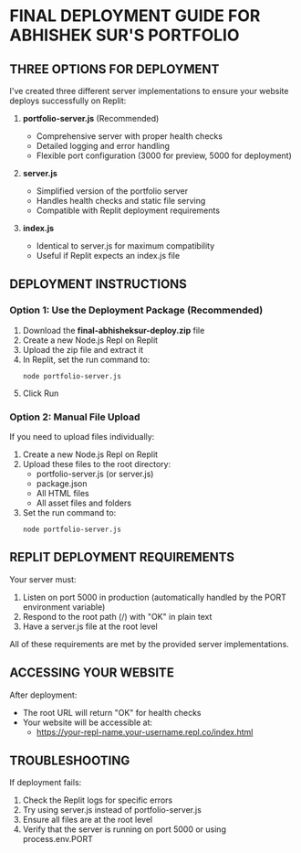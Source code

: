 # FINAL DEPLOYMENT GUIDE FOR ABHISHEK SUR'S PORTFOLIO

## THREE OPTIONS FOR DEPLOYMENT

I've created three different server implementations to ensure your website deploys successfully on Replit:

1. **portfolio-server.js** (Recommended)
   - Comprehensive server with proper health checks
   - Detailed logging and error handling
   - Flexible port configuration (3000 for preview, 5000 for deployment)

2. **server.js**
   - Simplified version of the portfolio server
   - Handles health checks and static file serving
   - Compatible with Replit deployment requirements

3. **index.js**
   - Identical to server.js for maximum compatibility
   - Useful if Replit expects an index.js file

## DEPLOYMENT INSTRUCTIONS

### Option 1: Use the Deployment Package (Recommended)

1. Download the **final-abhisheksur-deploy.zip** file
2. Create a new Node.js Repl on Replit
3. Upload the zip file and extract it
4. In Replit, set the run command to:
   ```
   node portfolio-server.js
   ```
5. Click Run

### Option 2: Manual File Upload

If you need to upload files individually:

1. Create a new Node.js Repl on Replit
2. Upload these files to the root directory:
   - portfolio-server.js (or server.js)
   - package.json
   - All HTML files
   - All asset files and folders
3. Set the run command to:
   ```
   node portfolio-server.js
   ```

## REPLIT DEPLOYMENT REQUIREMENTS

Your server must:
1. Listen on port 5000 in production (automatically handled by the PORT environment variable)
2. Respond to the root path (/) with "OK" in plain text
3. Have a server.js file at the root level

All of these requirements are met by the provided server implementations.

## ACCESSING YOUR WEBSITE

After deployment:
- The root URL will return "OK" for health checks
- Your website will be accessible at:
  - https://your-repl-name.your-username.repl.co/index.html

## TROUBLESHOOTING

If deployment fails:
1. Check the Replit logs for specific errors
2. Try using server.js instead of portfolio-server.js
3. Ensure all files are at the root level
4. Verify that the server is running on port 5000 or using process.env.PORT